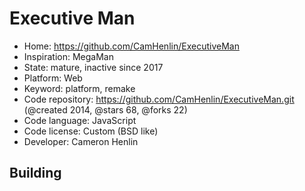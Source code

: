 # Executive Man

- Home: https://github.com/CamHenlin/ExecutiveMan
- Inspiration: MegaMan
- State: mature, inactive since 2017
- Platform: Web
- Keyword: platform, remake
- Code repository: https://github.com/CamHenlin/ExecutiveMan.git (@created 2014, @stars 68, @forks 22)
- Code language: JavaScript
- Code license: Custom (BSD like)
- Developer: Cameron Henlin

## Building
